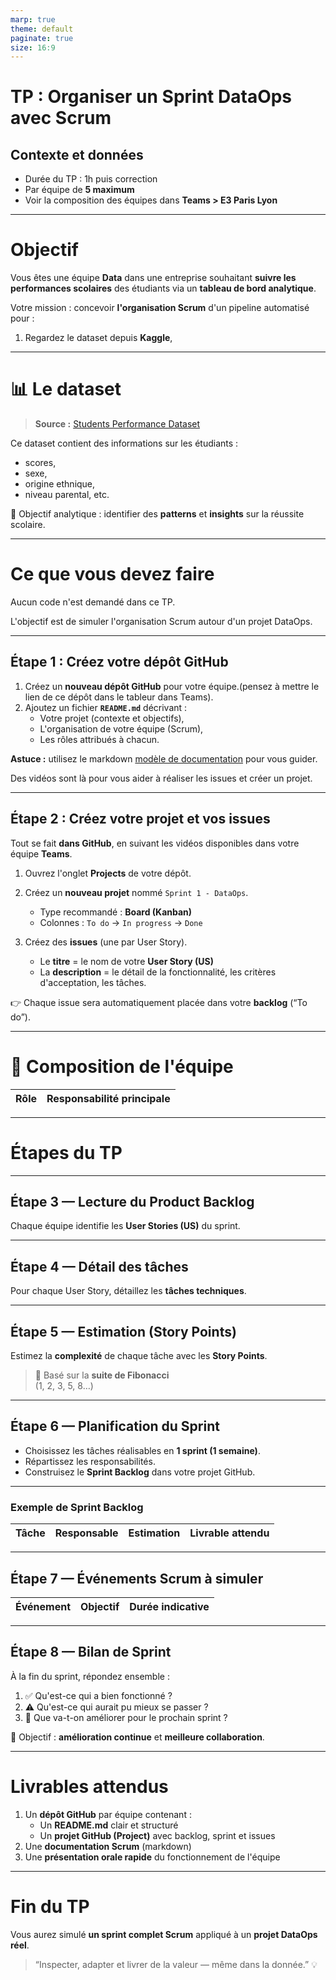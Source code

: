 ```yaml
---
marp: true
theme: default
paginate: true
size: 16:9
---
```


#  TP : Organiser un Sprint DataOps avec Scrum  
## Contexte et données

-  Durée du TP : 1h puis correction  
- Par équipe de **5 maximum**  
- Voir la composition des équipes dans **Teams > E3 Paris Lyon**

---

#  Objectif

Vous êtes une équipe **Data** dans une entreprise souhaitant **suivre les performances scolaires** des étudiants via un **tableau de bord analytique**.

Votre mission : concevoir **l'organisation Scrum** d'un pipeline automatisé pour :

1. Regardez le dataset depuis **Kaggle**,  

---

# 📊 Le dataset

> **Source :** [Students Performance Dataset](https://www.kaggle.com/datasets/rabieelkharoua/students-performance-dataset)

Ce dataset contient des informations sur les étudiants :
- scores,  
- sexe,  
- origine ethnique,  
- niveau parental, etc.

🎯 Objectif analytique : identifier des **patterns** et **insights** sur la réussite scolaire.

---

#  Ce que vous devez faire

Aucun code n'est demandé dans ce TP.

L'objectif est de simuler l'organisation Scrum autour d'un projet DataOps.

---

## Étape 1 : Créez votre dépôt GitHub

1. Créez un **nouveau dépôt GitHub** pour votre équipe.(pensez à mettre le lien de ce dépôt dans le tableur dans Teams).
2. Ajoutez un fichier **`README.md`** décrivant :
   - Votre projet (contexte et objectifs),
   - L'organisation de votre équipe (Scrum),
   - Les rôles attribués à chacun.

 **Astuce :** utilisez le markdown [modèle de documentation](./tp_scum.md) pour vous guider.

 Des vidéos sont là pour vous aider à réaliser les issues et créer un projet.

---

## Étape 2 : Créez votre projet et vos issues

Tout se fait **dans GitHub**, en suivant les vidéos disponibles dans votre équipe **Teams**.

1. Ouvrez l'onglet **Projects** de votre dépôt.  
2. Créez un **nouveau projet** nommé `Sprint 1 - DataOps`.  
   - Type recommandé : **Board (Kanban)**  
   - Colonnes : `To do` → `In progress` → `Done`  

3. Créez des **issues** (une par User Story).  
   - Le **titre** = le nom de votre **User Story (US)**  
   - La **description** = le détail de la fonctionnalité, les critères d'acceptation, les tâches.

👉 Chaque issue sera automatiquement placée dans votre **backlog** (“To do”).

---

# 👥 Composition de l'équipe

| Rôle | Responsabilité principale |
| ---- | -------------------------- |


---

# Étapes du TP

---

##  Étape 3 — Lecture du Product Backlog

Chaque équipe identifie les **User Stories (US)** du sprint.


---

## Étape 4 — Détail des tâches

Pour chaque User Story, détaillez les **tâches techniques**.


---

## Étape 5 — Estimation (Story Points)

Estimez la **complexité** de chaque tâche avec les **Story Points**.


> 📐 Basé sur la **suite de Fibonacci**  
> (1, 2, 3, 5, 8…)

---

## Étape 6 — Planification du Sprint

- Choisissez les tâches réalisables en **1 sprint (1 semaine)**.  
- Répartissez les responsabilités.  
- Construisez le **Sprint Backlog** dans votre projet GitHub.

---

### Exemple de Sprint Backlog

| Tâche | Responsable | Estimation | Livrable attendu |
|-------|--------------|-------------|------------------|


---

##  Étape 7 — Événements Scrum à simuler

| Événement | Objectif | Durée indicative |
|------------|-----------|------------------|


---

##  Étape 8 — Bilan de Sprint

À la fin du sprint, répondez ensemble :

1. ✅ Qu'est-ce qui a bien fonctionné ?  
2. ⚠️ Qu'est-ce qui aurait pu mieux se passer ?  
3. 🚀 Que va-t-on améliorer pour le prochain sprint ?

🎯 Objectif : **amélioration continue** et **meilleure collaboration**.

---

#  Livrables attendus

1. Un **dépôt GitHub** par équipe contenant :
   - Un **README.md** clair et structuré  
   - Un **projet GitHub (Project)** avec backlog, sprint et issues  
2. Une **documentation Scrum** (markdown)
3. Une **présentation orale rapide** du fonctionnement de l'équipe  

---

#  Fin du TP

Vous aurez simulé **un sprint complet Scrum** appliqué à un **projet DataOps réel**.

> “Inspecter, adapter et livrer de la valeur — même dans la donnée.” 💡
